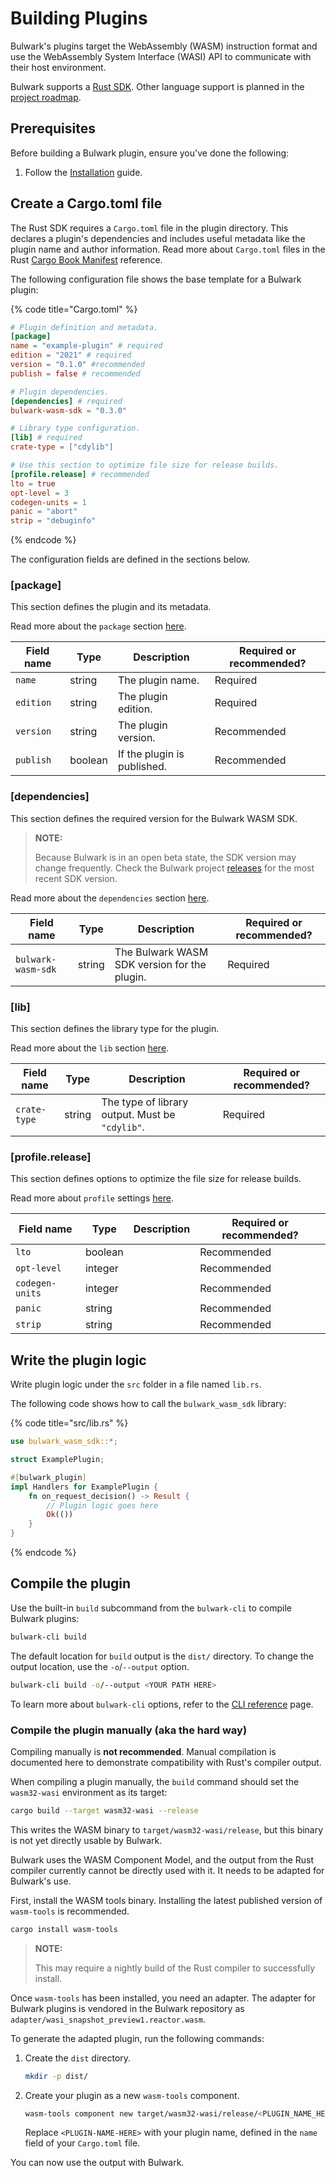 # Building Plugins

Bulwark's plugins target the WebAssembly (WASM) instruction format and use the WebAssembly System Interface (WASI) API to communicate with their host environment.

Bulwark supports a [Rust SDK](https://docs.rs/bulwark-wasm-sdk/latest/bulwark\_wasm\_sdk/). Other language support is planned in the [project roadmap](../contributing/roadmap.md).

## Prerequisites

Before building a Bulwark plugin, ensure you've done the following:

1) Follow the [Installation](https://docs.bulwark.security/introduction/installation) guide.

## Create a Cargo.toml file

The Rust SDK requires a `Cargo.toml` file in the plugin directory. This declares a plugin's dependencies and includes useful metadata like the plugin name and author information. Read more about `Cargo.toml` files in the Rust [Cargo Book Manifest](https://doc.rust-lang.org/cargo/reference/manifest.html) reference.

The following configuration file shows the base template for a Bulwark plugin:

{% code title="Cargo.toml" %}

```toml
# Plugin definition and metadata.
[package]
name = "example-plugin" # required
edition = "2021" # required
version = "0.1.0" #recommended
publish = false # recommended

# Plugin dependencies.
[dependencies] # required
bulwark-wasm-sdk = "0.3.0"

# Library type configuration.
[lib] # required
crate-type = ["cdylib"]

# Use this section to optimize file size for release builds.
[profile.release] # recommended
lto = true
opt-level = 3
codegen-units = 1
panic = "abort"
strip = "debuginfo"
```

{% endcode %}

The configuration fields are defined in the sections below.

### [package]

This section defines the plugin and its metadata.

Read more about the `package` section [here](https://doc.rust-lang.org/cargo/reference/manifest.html#the-package-section).

| Field name   | Type    | Description                 | Required or recommended? |
| ---------------------- | ------- | --------------------------- | ------------------------ |
| `name`       | string  | The plugin name.            | Required    |
| `edition`    | string  | The plugin edition.         | Required    |
| `version`    | string  | The plugin version.         | Recommended |
| `publish`    | boolean | If the plugin is published. | Recommended |

### [dependencies]

This section defines the required version for the Bulwark WASM SDK.

> **NOTE:**
>
> Because Bulwark is in an open beta state, the SDK version may change frequently. Check the Bulwark project [releases](https://github.com/bulwark-security/bulwark/releases) for the most recent SDK version.

Read more about the `dependencies` section [here](https://doc.rust-lang.org/cargo/reference/specifying-dependencies.html).

| Field name         | Type   | Description | Required or recommended? |
| ------------------ | ------ | ----------- | ------------------------ |
| `bulwark-wasm-sdk` | string | The Bulwark WASM SDK version for the plugin. | Required |

### [lib]

This section defines the library type for the plugin.

Read more about the `lib` section [here](https://doc.rust-lang.org/cargo/reference/cargo-targets.html#library).

| Field name   | Type   | Description | Required or recommended? |
| ------------ | ------ | ----------- | ------------------------ |
| `crate-type` | string | The type of library output. Must be `"cdylib"`. | Required |

### [profile.release]

This section defines options to optimize the file size for release builds.

Read more about `profile` settings [here](https://doc.rust-lang.org/cargo/reference/profiles.html#profile-settings).

| Field name      | Type    | Description | Required or recommended? |
| --------------- | ------- | ----------- | ------------------------ |
| `lto`           | boolean |             | Recommended              |
| `opt-level`     | integer |             | Recommended              |
| `codegen-units` | integer |             | Recommended              |
| `panic`         | string  |             | Recommended              |
| `strip`         | string  |             | Recommended              |

## Write the plugin logic

Write plugin logic under the `src` folder in a file named `lib.rs`.

The following code shows how to call the `bulwark_wasm_sdk` library:

{% code title="src/lib.rs" %}

```rust
use bulwark_wasm_sdk::*;

struct ExamplePlugin;

#[bulwark_plugin]
impl Handlers for ExamplePlugin {
    fn on_request_decision() -> Result {
        // Plugin logic goes here
        Ok(())
    }
}
```

{% endcode %}

## Compile the plugin

Use the built-in `build` subcommand from the `bulwark-cli` to compile Bulwark plugins:

```sh
bulwark-cli build
```

The default location for `build` output is the `dist/` directory. To change the output location, use the `-o`/`--output` option.

```sh
bulwark-cli build -o/--output <YOUR PATH HERE>
```

To learn more about `bulwark-cli` options, refer to the [CLI reference](https://docs.bulwark.security/ops/cli) page.

### Compile the plugin manually (aka the hard way)

Compiling manually is **not recommended**. Manual compilation is documented here to demonstrate compatibility with Rust's compiler output.

When compiling a plugin manually, the `build` command should set the `wasm32-wasi` environment as its target:

```sh
cargo build --target wasm32-wasi --release
```

This writes the WASM binary to `target/wasm32-wasi/release`, but this binary is not yet directly usable by Bulwark.

Bulwark uses the WASM Component Model, and the output from the Rust compiler currently cannot be directly used with it. It needs to be adapted for Bulwark's use.

First, install the WASM tools binary. Installing the latest published version of `wasm-tools` is recommended.

```sh
cargo install wasm-tools
```

> **NOTE:**
>
> This may require a nightly build of the Rust compiler to successfully install.

Once `wasm-tools` has been installed, you need an adapter. The adapter for Bulwark plugins is vendored in the Bulwark repository as `adapter/wasi_snapshot_preview1.reactor.wasm`.

To generate the adapted plugin, run the following commands:

1. Create the `dist` directory.

   ```sh
   mkdir -p dist/
   ```

1. Create your plugin as a new `wasm-tools` component.

   ```sh
   wasm-tools component new target/wasm32-wasi/release/<PLUGIN_NAME_HERE>.wasm --adapt wasi_snapshot_preview1=../bulwark/adapter/wasi_snapshot_preview1.reactor.wasm --output dist/<PLUGIN_NAME_HERE>.wasm
   ```

   Replace `<PLUGIN-NAME-HERE>` with your plugin name, defined in the `name` field of your `Cargo.toml` file.

You can now use the output with Bulwark.
